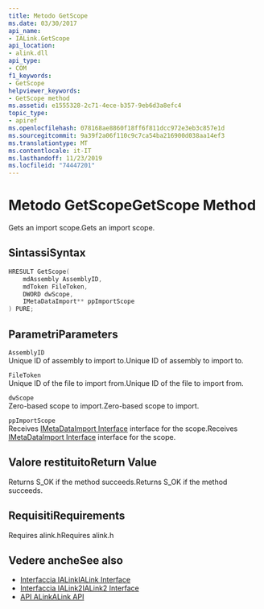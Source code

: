 ```yaml
---
title: Metodo GetScope
ms.date: 03/30/2017
api_name:
- IALink.GetScope
api_location:
- alink.dll
api_type:
- COM
f1_keywords:
- GetScope
helpviewer_keywords:
- GetScope method
ms.assetid: e1555328-2c71-4ece-b357-9eb6d3a8efc4
topic_type:
- apiref
ms.openlocfilehash: 078168ae8860f18ff6f811dcc972e3eb3c857e1d
ms.sourcegitcommit: 9a39f2a06f110c9c7ca54ba216900d038aa14ef3
ms.translationtype: MT
ms.contentlocale: it-IT
ms.lasthandoff: 11/23/2019
ms.locfileid: "74447201"
---
```

# <a name="getscope-method"></a><span data-ttu-id="f2539-102">Metodo GetScope</span><span class="sxs-lookup"><span data-stu-id="f2539-102">GetScope Method</span></span>
<span data-ttu-id="f2539-103">Gets an import scope.</span><span class="sxs-lookup"><span data-stu-id="f2539-103">Gets an import scope.</span></span>  
  
## <a name="syntax"></a><span data-ttu-id="f2539-104">Sintassi</span><span class="sxs-lookup"><span data-stu-id="f2539-104">Syntax</span></span>  
  
```cpp  
HRESULT GetScope(  
    mdAssembly AssemblyID,  
    mdToken FileToken,  
    DWORD dwScope,  
    IMetaDataImport** ppImportScope  
) PURE;  
```  
  
## <a name="parameters"></a><span data-ttu-id="f2539-105">Parametri</span><span class="sxs-lookup"><span data-stu-id="f2539-105">Parameters</span></span>  
 `AssemblyID`  
 <span data-ttu-id="f2539-106">Unique ID of assembly to import to.</span><span class="sxs-lookup"><span data-stu-id="f2539-106">Unique ID of assembly to import to.</span></span>  
  
 `FileToken`  
 <span data-ttu-id="f2539-107">Unique ID of the file to import from.</span><span class="sxs-lookup"><span data-stu-id="f2539-107">Unique ID of the file to import from.</span></span>  
  
 `dwScope`  
 <span data-ttu-id="f2539-108">Zero-based scope to import.</span><span class="sxs-lookup"><span data-stu-id="f2539-108">Zero-based scope to import.</span></span>  
  
 `ppImportScope`  
 <span data-ttu-id="f2539-109">Receives [IMetaDataImport Interface](../metadata/imetadataimport-interface.md) interface for the scope.</span><span class="sxs-lookup"><span data-stu-id="f2539-109">Receives [IMetaDataImport Interface](../metadata/imetadataimport-interface.md) interface for the scope.</span></span>  
  
## <a name="return-value"></a><span data-ttu-id="f2539-110">Valore restituito</span><span class="sxs-lookup"><span data-stu-id="f2539-110">Return Value</span></span>  
 <span data-ttu-id="f2539-111">Returns S_OK if the method succeeds.</span><span class="sxs-lookup"><span data-stu-id="f2539-111">Returns S_OK if the method succeeds.</span></span>  
  
## <a name="requirements"></a><span data-ttu-id="f2539-112">Requisiti</span><span class="sxs-lookup"><span data-stu-id="f2539-112">Requirements</span></span>  
 <span data-ttu-id="f2539-113">Requires alink.h</span><span class="sxs-lookup"><span data-stu-id="f2539-113">Requires alink.h</span></span>  
  
## <a name="see-also"></a><span data-ttu-id="f2539-114">Vedere anche</span><span class="sxs-lookup"><span data-stu-id="f2539-114">See also</span></span>

- [<span data-ttu-id="f2539-115">Interfaccia IALink</span><span class="sxs-lookup"><span data-stu-id="f2539-115">IALink Interface</span></span>](ialink-interface.md)
- [<span data-ttu-id="f2539-116">Interfaccia IALink2</span><span class="sxs-lookup"><span data-stu-id="f2539-116">IALink2 Interface</span></span>](ialink2-interface.md)
- [<span data-ttu-id="f2539-117">API ALink</span><span class="sxs-lookup"><span data-stu-id="f2539-117">ALink API</span></span>](index.md)
